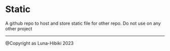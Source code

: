 # Static

A github repo to host and store static file for other repo. Do not use on any other project

---
@Copyright as Luna-Hibiki 2023